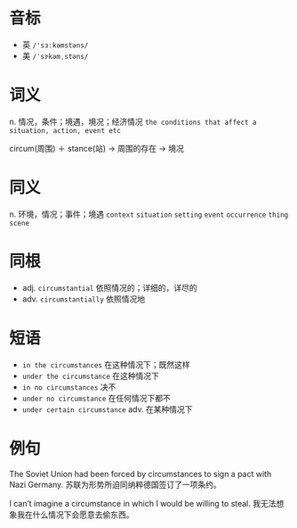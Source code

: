 # 音标

- 英 `/'sɜːkəmstəns/`
- 美 `/ˈsɝ​kəmˌstəns/`

# 词义

n. 情况，条件；境遇，境况；经济情况
`the conditions that affect a situation, action, event etc`



circum(周围) ＋ stance(站) → 周围的存在 → 境况

# 同义

n. 环境，情况；事件；境遇
`context` `situation` `setting` `event` `occurrence` `thing` `scene`

# 同根

- adj. `circumstantial` 依照情况的；详细的，详尽的
- adv. `circumstantially` 依照情况地

# 短语

- `in the circumstances` 在这种情况下；既然这样
- `under the circumstance` 在这种情况下
- `in no circumstances` 决不
- `under no circumstance` 在任何情况下都不
- `under certain circumstance` adv. 在某种情况下

# 例句

The Soviet Union had been forced by circumstances to sign a pact with Nazi Germany.
苏联为形势所迫同纳粹德国签订了一项条约。

I can’t imagine a circumstance in which I would be willing to steal.
我无法想象我在什么情况下会愿意去偷东西。


